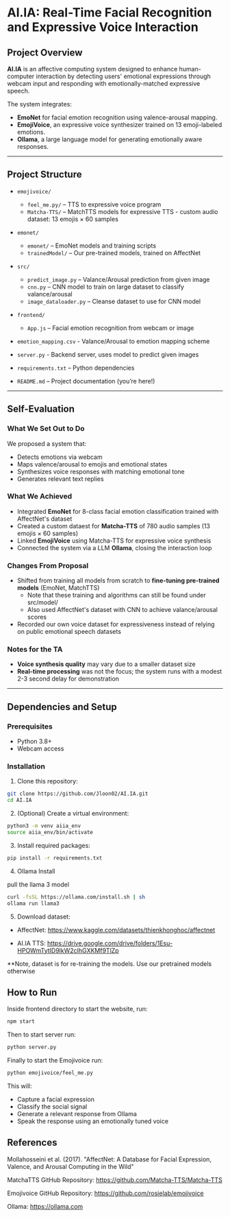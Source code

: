 # AI.IA: Real-Time Facial Recognition and Expressive Voice Interaction

## Project Overview

**AI.IA** is an affective computing system designed to enhance human-computer interaction by detecting users' emotional expressions through webcam input and responding with emotionally-matched expressive speech.

The system integrates:
- **EmoNet** for facial emotion recognition using valence-arousal mapping.
- **EmojiVoice**, an expressive voice synthesizer trained on 13 emoji-labeled emotions.
- **Ollama**, a large language model for generating emotionally aware responses.

---

## Project Structure
- `emojivoice/`  
  - `feel_me.py/` – TTS to expressive voice program 
  - `Matcha-TTS/` – MatchTTS models for expressive TTS - custom audio dataset: 13 emojis × 60 samples  

- `emonet/`  
  - `emonet/` – EmoNet models and training scripts
  - `trainedModel/` – Our pre-trained models, trained on AffectNet

- `src/`  
  - `predict_image.py` – Valance/Arousal prediction from given image  
  - `cnn.py` – CNN model to train on large dataset to classify valance/arousal
  - `image_dataloader.py` – Cleanse dataset to use for CNN model

- `frontend/`  
  - `App.js` – Facial emotion recognition from webcam or image  

- `emotion_mapping.csv` - Valance/Arousal to emotion mapping scheme
- `server.py` - Backend server, uses model to predict given images
- `requirements.txt` – Python dependencies 
- `README.md` – Project documentation (you’re here!)



---

## Self-Evaluation

### What We Set Out to Do
We proposed a system that:
- Detects emotions via webcam
- Maps valence/arousal to emojis and emotional states
- Synthesizes voice responses with matching emotional tone
- Generates relevant text replies

### What We Achieved
- Integrated **EmoNet** for 8-class facial emotion classification trained with AffectNet's dataset
- Created a custom dataest for **Matcha-TTS** of 780 audio samples (13 emojis × 60 samples)
- Linked **EmojiVoice** using Matcha-TTS for expressive voice synthesis
- Connected the system via a LLM **Ollama**, closing the interaction loop

### Changes From Proposal
- Shifted from training all models from scratch to **fine-tuning pre-trained models** (EmoNet, MatchTTS)
    - Note that these training and algorithms can still be found under src/model/
    - Also used AffectNet's dataset with CNN to achieve valance/arousal scores
- Recorded our own voice dataset for expressiveness instead of relying on public emotional speech datasets

### Notes for the TA
- **Voice synthesis quality** may vary due to a smaller dataset size
- **Real-time processing** was not the focus; the system runs with a modest 2-3 second delay for demonstration

---

## Dependencies and Setup

### Prerequisites
- Python 3.8+
- Webcam access

### Installation

1. Clone this repository:

```bash
git clone https://github.com/Jloon02/AI.IA.git
cd AI.IA
```

2. (Optional) Create a virtual environment:

```bash
python3 -m venv aiia_env
source aiia_env/bin/activate
```

3. Install required packages:

```bash
pip install -r requirements.txt
```

4. Ollama Install

pull the llama 3 model
```bash
curl -fsSL https://ollama.com/install.sh | sh
ollama run llama3
```

5. Download dataset:

* AffectNet: https://www.kaggle.com/datasets/thienkhonghoc/affectnet

* AI.IA TTS: https://drive.google.com/drive/folders/1Esu-HPOWmTytID9lkW2cIhGXKMf9TlZp

**Note, dataset is for re-training the models. Use our pretrained models otherwise

## How to Run

Inside frontend directory to start the website, run:

```bash
npm start
```

Then to start server run:

```bash
python server.py
```

Finally to start the Emojivoice run:

```bash
python emojivoice/feel_me.py
```

This will:
* Capture a facial expression
* Classify the social signal
* Generate a relevant response from Ollama
* Speak the response using an emotionally tuned voice

## References

Mollahosseini et al. (2017). "AffectNet: A Database for Facial Expression, Valence, and Arousal Computing in the Wild"

MatchaTTS GitHub Repository: https://github.com/Matcha-TTS/Matcha-TTS

Emojivoice GitHub Repository: https://github.com/rosielab/emojivoice

Ollama: https://ollama.com